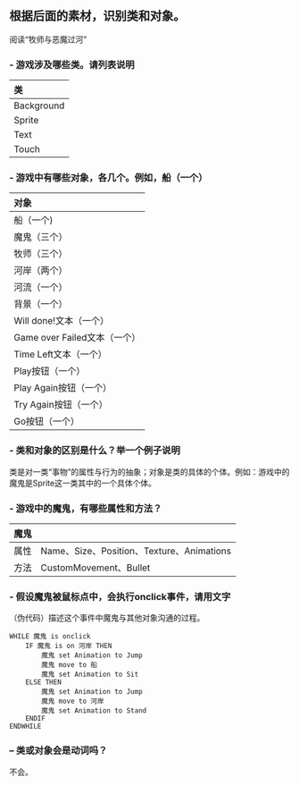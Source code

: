 ## 根据后面的素材，识别类和对象。

阅读“牧师与恶魔过河”

### - 游戏涉及哪些类。请列表说明

| 类               |
|:---------------- |
|  Background      |
| Sprite           |
| Text             |
| Touch            |

### - 游戏中有哪些对象，各几个。例如，船（一个）
|对象|
|:----|
|船（一个)|
|魔鬼（三个）|
|牧师（三个）|
|河岸（两个）|
|河流（一个）|
|背景（一个）|
|Will done!文本（一个）|
|Game over Failed文本（一个）|
|Time Left文本（一个）|
|Play按钮（一个）|
|Play Again按钮（一个）|
|Try Again按钮（一个）|
|Go按钮（一个）|

### - 类和对象的区别是什么？举一个例子说明

类是对一类“事物”的属性与行为的抽象；对象是类的具体的个体。例如：游戏中的魔鬼是Sprite这一类其中的一个具体个体。

### - 游戏中的魔鬼，有哪些属性和方法？
| 魔鬼 |                                          |  
|:-----|:-----------------------------------------|
| 属性 | Name、Size、Position、Texture、Animations |
| 方法 | CustomMovement、Bullet                   |

### - 假设魔鬼被鼠标点中，会执行onclick事件，请用文字
（伪代码）描述这个事件中魔鬼与其他对象沟通的过程。
```
WHILE 魔鬼 is onclick
    IF 魔鬼 is on 河岸 THEN
        魔鬼 set Animation to Jump
        魔鬼 move to 船
        魔鬼 set Animation to Sit
    ELSE THEN
        魔鬼 set Animation to Jump
        魔鬼 move to 河岸
        魔鬼 set Animation to Stand
    ENDIF
ENDWHILE
```
### – 类或对象会是动词吗？
不会。
